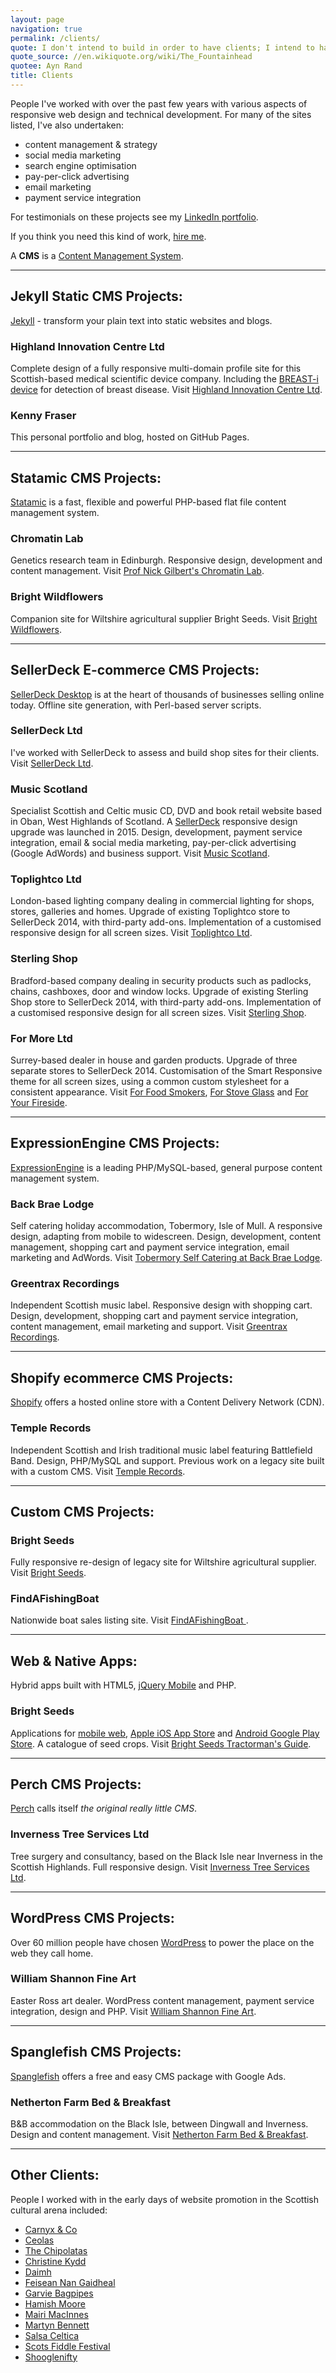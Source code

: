 ```yaml
---
layout: page
navigation: true
permalink: /clients/
quote: I don't intend to build in order to have clients; I intend to have clients in order to build.
quote_source: //en.wikiquote.org/wiki/The_Fountainhead
quotee: Ayn Rand
title: Clients
---
```

People I've worked with over the past few years with various aspects of responsive web design and technical development.  For many of the sites listed, I've also undertaken:

* content management & strategy
* social media marketing
* search engine optimisation
* pay-per-click advertising
* email marketing
* payment service integration

For testimonials on these projects see my [LinkedIn portfolio](//www.linkedin.com/in/kennyfraser).

If you think you need this kind of work, [hire me](/hire-me).

A **CMS** is a [Content Management System](//en.wikipedia.org/wiki/Content_management_system).

---

## Jekyll Static CMS Projects:

[Jekyll](//jekyllrb.com/) - transform your plain text into static websites and blogs.

### Highland Innovation Centre Ltd
Complete design of a fully responsive multi-domain profile site for this Scottish-based medical scientific device company.
Including the <a href="//breast-i.com"
                 title="BREAST-i" rel="external nofollow">BREAST-i device</a> for detection of breast
disease.
Visit
<a href="//www.highland-innovation.com"
   title="Highland Innovation Centre Ltd" rel="external nofollow">Highland Innovation Centre Ltd</a>.

### Kenny Fraser
This personal portfolio and blog, hosted on GitHub Pages.

---

## Statamic CMS Projects:

[Statamic](//statamic.com/) is a fast, flexible and powerful PHP-based flat file content management system.

### Chromatin Lab
Genetics research team in Edinburgh.  Responsive design, development and content management. Visit
<a href="//chromatinlab.org" title="Prof Nick Gilbert's Chromatin Lab"
   rel="external nofollow">Prof Nick Gilbert's Chromatin Lab</a>.

### Bright Wildflowers
Companion site for Wiltshire agricultural supplier Bright Seeds. Visit
<a href="//brightwildflowers.co.uk/" title="Bright Wildflowers" rel="external nofollow">Bright Wildflowers</a>.

---

## SellerDeck E-commerce CMS Projects:

[SellerDeck Desktop](//www.sellerdeck.co.uk/index.php/ecommerce-software/category/sellerdeck-desktop) is at the heart of thousands of businesses selling online today.  Offline site generation, with Perl-based server scripts.

### SellerDeck Ltd
I've worked with SellerDeck to assess and build shop sites for their clients.
Visit <a href="//www.sellerdeck.co.uk"
         title="SellerDeck"
         rel="external nofollow">SellerDeck Ltd</a>.

### Music Scotland
Specialist Scottish and Celtic music CD, DVD and book retail website based in Oban, West Highlands of Scotland. A
<a href="//www.sellerdeck.co.uk/index.php/ecommerce-software/category/sellerdeck-2014"
   rel="external nofollow">
  SellerDeck</a> responsive design upgrade was launched in 2015. Design, development, payment service integration, email & social media marketing, pay-per-click advertising (Google AdWords) and business support. Visit
<a href="//www.musicscotland.com" title="Music Scotland Scottish Music"
   rel="external nofollow">Music Scotland</a>.

### Toplightco Ltd
London-based lighting company dealing in commercial lighting for shops, stores, galleries and homes. Upgrade of existing Toplightco store to SellerDeck 2014, with third-party add-ons. Implementation of a customised responsive design for all screen sizes. Visit
<a href="//www.toplightco.com/" title="Toplightco" rel="external nofollow">Toplightco Ltd</a>.

### Sterling Shop
Bradford-based company dealing in security products such as padlocks, chains, cashboxes, door and window locks. Upgrade of existing Sterling Shop store to SellerDeck 2014, with third-party add-ons. Implementation of a customised responsive design for all screen sizes. Visit
<a href="//www.sterlingshop.co.uk/" title="Sterling Shop" rel="external nofollow">Sterling Shop</a>.

### For More Ltd
Surrey-based dealer in house and garden products. Upgrade of three separate stores to SellerDeck 2014. Customisation of the Smart Responsive theme for all screen sizes, using a common custom stylesheet for a consistent appearance. Visit
<a href="//www.forfoodsmokers.co.uk/" title="For Food Smokers" rel="external nofollow">For Food Smokers</a>,
<a href="//www.forstoveglass.co.uk/" title="For Stove Glass" rel="external nofollow">For Stove Glass</a>
and
<a href="//www.foryourfireside.co.uk/" title="For Your Fireside" rel="external nofollow">For Your Fireside</a>.

---

## ExpressionEngine CMS Projects:

[ExpressionEngine](//ellislab.com/expressionengine) is a leading PHP/MySQL-based, general purpose content management system.

### Back Brae Lodge
Self catering holiday accommodation, Tobermory, Isle of Mull.  A responsive design, adapting from mobile to widescreen. Design, development, content management, shopping cart and payment service integration, email marketing and AdWords. Visit
<a href="//mull.co" title="Back Brae Lodge, Tobermory" rel="external">Tobermory Self Catering at Back Brae Lodge</a>.

### Greentrax Recordings
Independent Scottish music label.  Responsive design with shopping cart. Design, development, shopping cart and payment service integration, content management, email marketing and support. Visit
<a href="//www.greentrax.com" title="Greentrax Recordings" rel="external nofollow">Greentrax Recordings</a>.

---

## Shopify ecommerce CMS Projects:

[Shopify](//www.shopify.co.uk/) offers a hosted online store with a Content Delivery Network (CDN).

### Temple Records
Independent Scottish and Irish traditional music label featuring Battlefield Band. Design, PHP/MySQL and support. Previous work on a legacy site built with a custom CMS.  Visit
<a href="//www.templerecords.co.uk" title="Temple Records" rel="external nofollow">Temple Records</a>.

---

## Custom CMS Projects:

### Bright Seeds
Fully responsive re-design of legacy site for Wiltshire agricultural supplier. Visit
<a href="//www.brightseeds.co.uk/" title="Bright Seeds" rel="external nofollow">Bright Seeds</a>.

### FindAFishingBoat
Nationwide boat sales listing site. Visit
<a href="//www.findafishingboat.com/" title="FindAFishingBoat.com"
   rel="external nofollow">FindAFishingBoat </a>.

---

## Web & Native Apps:

Hybrid apps built with HTML5, [jQuery Mobile](//jquerymobile.com/) and PHP.

### Bright Seeds
Applications for
<a href="//m.brightseeds.co.uk/" title="Bright Seeds Tractorman's Guide web app"
   rel="external nofollow">mobile web</a>,
<a href="//itunes.apple.com/us/app/bright-seeds/id1008080993" title="Bright Seeds Tractorman's Guide for iOS" rel="external nofollow">Apple
  iOS App Store</a> and
<a href="//play.google.com/store/apps/details?id=co.uk.brightseeds.ios"
   title="Bright Seeds Tractorman's Guide for Android" rel="external nofollow">Android Google Play
  Store</a>. A catalogue of seed crops. Visit
<a href="//m.brightseeds.co.uk/" title="Bright Seeds Tractorman's Guide"
   rel="external nofollow">Bright Seeds Tractorman's Guide</a>.

---

## Perch CMS Projects:

[Perch](//grabaperch.com/) calls itself *the original really little CMS*.

### Inverness Tree Services Ltd
Tree surgery and consultancy, based on the Black Isle near Inverness in the Scottish Highlands.  Full responsive design. Visit
<a href="//invernesstreeservices.com" title="Inverness Tree Services"
   rel="external nofollow">Inverness Tree Services Ltd</a>.

---

## WordPress CMS Projects:

Over 60 million people have chosen [WordPress](//wordpress.org/) to power the place on the web they call home.

### William Shannon Fine Art
Easter Ross art dealer. WordPress content management, payment service integration, design and PHP. Visit
<a href="//originalscottishart.com" title="William Shannon Fine Art"
   rel="external nofollow">William Shannon Fine Art</a>.

---

## Spanglefish CMS Projects:

[Spanglefish](//www.spanglefish.com/) offers a free and easy CMS package with Google Ads.

### Netherton Farm Bed & Breakfast
B&B accommodation on the Black Isle, between Dingwall and Inverness. Design and content management. Visit
<a href="//www.nethertonfarm.co.uk" title="Netherton Farm B&amp;B"
   rel="external nofollow">Netherton Farm Bed & Breakfast</a>.

---

## Other Clients:

People I worked with in the early days of website promotion in the Scottish cultural arena included:

- <a href="//www.carnyxscotland.co.uk/" rel="external nofollow">Carnyx &amp; Co</a>
- <a href="//www.ceolas.co.uk/" rel="external nofollow">Ceolas</a>
- <a href="//www.chipolatas.com/" rel="external nofollow">The Chipolatas</a>
- <a href="//www.christinekydd.com/" rel="external nofollow">Christine Kydd</a>
- <a href="//www.daimh.net/" rel="external nofollow">Daimh</a>
- <a href="//www.feisean.org/" rel="external nofollow">Feisean Nan Gaidheal</a>
- <a href="//www.garviebagpipes.co.uk/" rel="external nofollow">Garvie Bagpipes</a>
- <a href="//www.hamishmoore.org/" rel="external nofollow">Hamish Moore</a>
- <a href="//www.mairimacinnes.com/" rel="external nofollow">Mairi MacInnes</a>
- <a href="//www.martynbennett.com/" rel="external nofollow">Martyn Bennett</a>
- <a href="//www.salsaceltica.com/" rel="external nofollow">Salsa Celtica</a>
- <a href="//www.scotsfiddlefestival.com/" rel="external nofollow">Scots Fiddle Festival</a>
- <a href="//www.shoogle.com/" rel="external nofollow">Shooglenifty</a>
